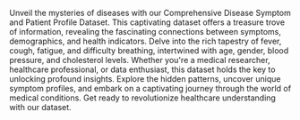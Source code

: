 Unveil the mysteries of diseases with our Comprehensive Disease Symptom and Patient Profile Dataset. This captivating dataset offers a treasure trove of information, revealing the fascinating connections between symptoms, demographics, and health indicators. Delve into the rich tapestry of fever, cough, fatigue, and difficulty breathing, intertwined with age, gender, blood pressure, and cholesterol levels. Whether you're a medical researcher, healthcare professional, or data enthusiast, this dataset holds the key to unlocking profound insights. Explore the hidden patterns, uncover unique symptom profiles, and embark on a captivating journey through the world of medical conditions. Get ready to revolutionize healthcare understanding with our dataset.
